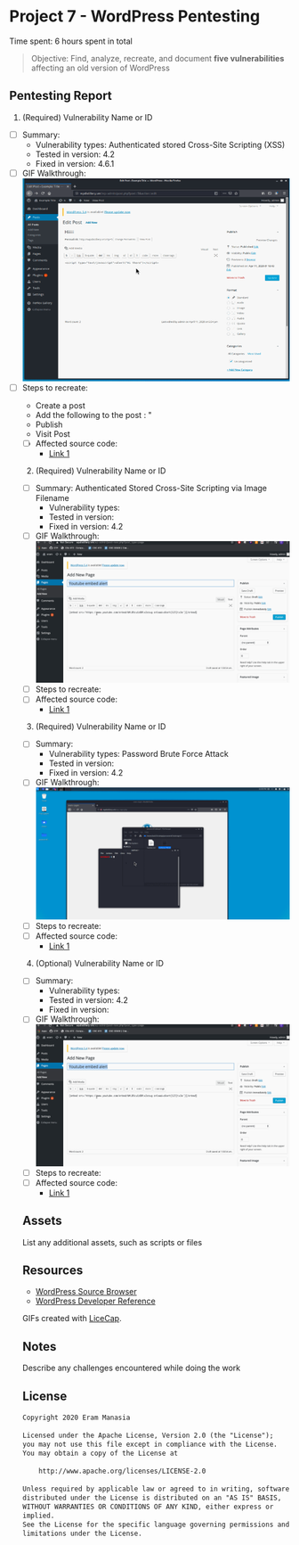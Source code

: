 # Project 7 - WordPress Pentesting

Time spent: 6 hours spent in total

> Objective: Find, analyze, recreate, and document **five vulnerabilities** affecting an old version of WordPress

## Pentesting Report

1. (Required) Vulnerability Name or ID
  - [ ] Summary: 
    - Vulnerability types: Authenticated stored Cross-Site Scripting (XSS)
    - Tested in version: 4.2
    - Fixed in version: 4.6.1
  - [ ] GIF Walkthrough: <br /> ![](CrossScriptingOne.gif)
  - [ ] Steps to recreate: <br /> <ul><li>Create a post </li> <li>Add the following to the post : <script type="text/javascript">alert("Hiiii");</script>" </li> <li> Publish </li> <li>Visit Post </li>
  - [ ] Affected source code:
    - [Link 1](https://core.trac.wordpress.org/browser/tags/version/src/source_file.php)
2. (Required) Vulnerability Name or ID
  - [ ] Summary: Authenticated Stored Cross-Site Scripting via Image Filename
    - Vulnerability types:
    - Tested in version:
    - Fixed in version: 4.2
  - [ ] GIF Walkthrough: <br />
    ![](EramCrossSiteScriptingTwo.gif)
  - [ ] Steps to recreate: 
  - [ ] Affected source code: 
    - [Link 1](https://core.trac.wordpress.org/browser/tags/version/src/source_file.php)
3. (Required) Vulnerability Name or ID
  - [ ] Summary:
    - Vulnerability types: Password Brute Force Attack
    - Tested in version:
    - Fixed in version: 4.2
  - [ ] GIF Walkthrough: <br />
     ![](EramUserEnumerating.gif)
  - [ ] Steps to recreate: 
  - [ ] Affected source code:
    - [Link 1](https://core.trac.wordpress.org/browser/tags/version/src/source_file.php)
4. (Optional) Vulnerability Name or ID
  - [ ] Summary: 
    - Vulnerability types:
    - Tested in version: 4.2
    - Fixed in version: 
  - [ ] GIF Walkthrough:  <br />
  ![](EramCrossSiteScriptingTwo.gif)
  - [ ] Steps to recreate: 
  - [ ] Affected source code:
    - [Link 1](https://core.trac.wordpress.org/browser/tags/version/src/source_file.php)


## Assets

List any additional assets, such as scripts or files

## Resources

- [WordPress Source Browser](https://core.trac.wordpress.org/browser/)
- [WordPress Developer Reference](https://developer.wordpress.org/reference/)

GIFs created with [LiceCap](http://www.cockos.com/licecap/).

## Notes

Describe any challenges encountered while doing the work

## License

    Copyright 2020 Eram Manasia

    Licensed under the Apache License, Version 2.0 (the "License");
    you may not use this file except in compliance with the License.
    You may obtain a copy of the License at

        http://www.apache.org/licenses/LICENSE-2.0

    Unless required by applicable law or agreed to in writing, software
    distributed under the License is distributed on an "AS IS" BASIS,
    WITHOUT WARRANTIES OR CONDITIONS OF ANY KIND, either express or implied.
    See the License for the specific language governing permissions and
    limitations under the License.
